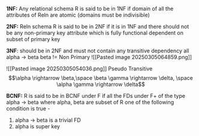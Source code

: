 **1NF:** Any relational schema R is said to be in 1NF if domain of all the attributes of Reln are atomic (domains must be indivisible)

**2NF:** Reln schema R is said to be in 2NF if it is in 1NF and there should not be any non-primary key attribute which is fully functional dependent on subset of primary key

**3NF**: should be in 2NF and must not contain any transitive dependency
all alpha -> beta 
beta != Non Primary
![[Pasted image 20250305064859.png]]

![[Pasted image 20250305054036.png]]
Pseudo Transitive
$$\alpha \rightarrow \beta,\space \beta \gamma \rightarrow \delta, \space \alpha \gamma \rightarrow \delta$$

**BCNF:** R is said to be in BCNF under F if all the FDs under F+ of the type alpha -> beta where alpha, beta are subset of R one of the following condition is true -
1. alpha -> beta is a trivial FD
2. alpha is super key
